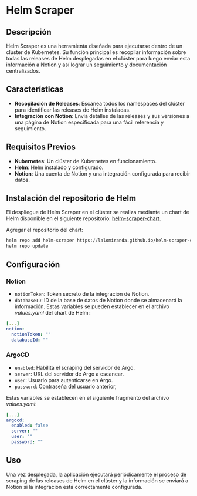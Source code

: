 # Helm Scraper

## Descripción
Helm Scraper es una herramienta diseñada para ejecutarse dentro de un clúster de Kubernetes. Su función principal es recopilar información sobre todas las releases de Helm desplegadas en el clúster para luego enviar esta información a Notion y así lograr un seguimiento y documentación centralizados.

## Características
- **Recopilación de Releases**: Escanea todos los namespaces del clúster para identificar las releases de Helm instaladas.
- **Integración con Notion**: Envía detalles de las releases y sus versiones a una página de Notion especificada para una fácil referencia y seguimiento.

## Requisitos Previos
- **Kubernetes**: Un clúster de Kubernetes en funcionamiento.
- **Helm**: Helm instalado y configurado.
- **Notion**: Una cuenta de Notion y una integración configurada para recibir datos.

## Instalación del repositorio de Helm
El despliegue de Helm Scraper en el clúster se realiza mediante un chart de Helm disponible en el siguiente repositorio: [helm-scraper-chart](https://github.com/LaloMiranda/helm-scraper-chart).

Agregar el repositorio del chart:

```bash
helm repo add helm-scraper https://lalomiranda.github.io/helm-scraper-chart/
helm repo update
```

## Configuración

### Notion
- `notionToken`: Token secreto de la integración de Notion.
- `databaseID`: ID de la base de datos de Notion donde se almacenará la información.
Estas variables se pueden establecer en el archivo *values.yaml* del chart de Helm:

```yaml
[...]
notion: 
  notionToken: ""
  databaseId: ""
```
### ArgoCD
- `enabled`: Habilita el scraping del servidor de Argo.
- `server`: URL del servidor de Argo a escanear.
- `user`: Usuario para autenticarse en Argo.
- `password`: Contraseña del usuario anterior,

Estas variables se establecen en el siguiente fragmento del archivo *values.yaml*:

```yaml
[...]
argocd:
  enabled: false
  server: ""
  user: ""
  password: ""
```

## Uso
Una vez desplegada, la aplicación ejecutará periódicamente el proceso de scraping de las releases de Helm en el clúster y la información se enviará a Notion si la integración está correctamente configurada.